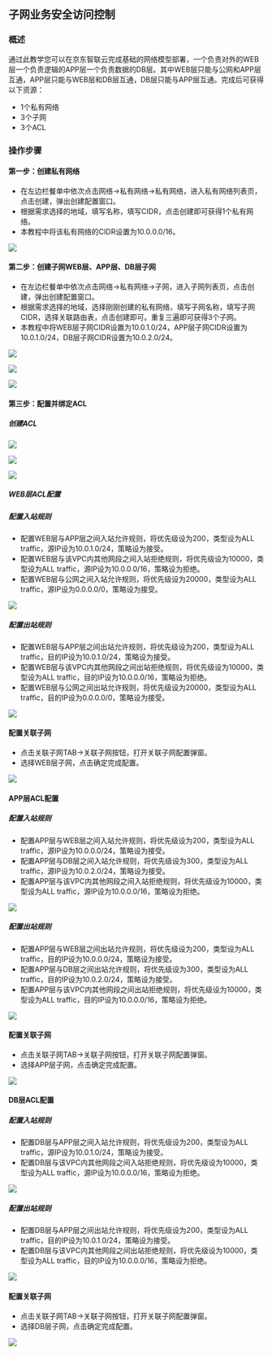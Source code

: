## **子网业务安全访问控制**

### **概述**

通过此教学您可以在京东智联云完成基础的网络模型部署，一个负责对外的WEB层一个负责逻辑的APP层一个负责数据的DB层。其中WEB层只能与公网和APP层互通，APP层只能与WEB层和DB层互通，DB层只能与APP层互通。完成后可获得以下资源：

- 1个私有网络
- 3个子网
- 3个ACL



### **操作步骤**

#### **第一步：创建私有网络**

- 在左边栏餐单中依次点击网络->私有网络->私有网络，进入私有网络列表页，点击创建，弹出创建配置窗口。
- 根据需求选择的地域，填写名称，填写CIDR，点击创建即可获得1个私有网络。
- 本教程中将该私有网络的CIDR设置为10.0.0.0/16。

![](/image/Networking/Virtual-Private-Cloud/Getting-Started/Subnet-Business-Security-Access-Control/Step1.png)



#### **第二步：创建子网WEB层、APP层、DB层子网**

- 在左边栏餐单中依次点击网络->私有网络->子网，进入子网列表页，点击创建，弹出创建配置窗口。
- 根据需求选择的地域，选择刚刚创建的私有网络，填写子网名称，填写子网CIDR，选择关联路由表，点击创建即可。重复三遍即可获得3个子网。
- 本教程中将WEB层子网CIDR设置为10.0.1.0/24，APP层子网CIDR设置为10.0.1.0/24，DB层子网CIDR设置为10.0.2.0/24。

![](/image/Networking/Virtual-Private-Cloud/Getting-Started/Subnet-Business-Security-Access-Control/Step2.png)

![](/image/Networking/Virtual-Private-Cloud/Getting-Started/Subnet-Business-Security-Access-Control/Step2-2.png)

![](/image/Networking/Virtual-Private-Cloud/Getting-Started/Subnet-Business-Security-Access-Control/Step2-3.png)



#### **第三步：配置并绑定ACL**

##### 创建ACL

![](/image/Networking/Virtual-Private-Cloud/Getting-Started/Subnet-Business-Security-Access-Control/Step3-1.png)

![](/image/Networking/Virtual-Private-Cloud/Getting-Started/Subnet-Business-Security-Access-Control/Step3-2.png)

![](/image/Networking/Virtual-Private-Cloud/Getting-Started/Subnet-Business-Security-Access-Control/Step3-3.png)



##### **WEB层ACL配置**

##### 配置入站规则

- 配置WEB层与APP层之间入站允许规则，将优先级设为200，类型设为ALL traffic，源IP设为10.0.1.0/24，策略设为接受。
- 配置WEB层与该VPC内其他网段之间入站拒绝规则，将优先级设为10000，类型设为ALL traffic，源IP设为10.0.0.0/16，策略设为拒绝。
- 配置WEB层与公网之间入站允许规则，将优先级设为20000，类型设为ALL traffic，源IP设为0.0.0.0/0，策略设为接受。

![](/image/Networking/Virtual-Private-Cloud/Getting-Started/Subnet-Business-Security-Access-Control/Step3-4.png)



##### 配置出站规则

- 配置WEB层与APP层之间出站允许规则，将优先级设为200，类型设为ALL traffic，目的IP设为10.0.1.0/24，策略设为接受。
- 配置WEB层与该VPC内其他网段之间出站拒绝规则，将优先级设为10000，类型设为ALL traffic，目的IP设为10.0.0.0/16，策略设为拒绝。
- 配置WEB层与公网之间出站允许规则，将优先级设为20000，类型设为ALL traffic，目的IP设为0.0.0.0/0，策略设为接受。

![](/image/Networking/Virtual-Private-Cloud/Getting-Started/Subnet-Business-Security-Access-Control/Step3-5.png)



#### **配置关联子网**

- 点击关联子网TAB->关联子网按钮，打开关联子网配置弹窗。
- 选择WEB层子网，点击确定完成配置。

![](/image/Networking/Virtual-Private-Cloud/Getting-Started/Subnet-Business-Security-Access-Control/Step3-6.png)



#### **APP层ACL配置**

##### 配置入站规则

- 配置APP层与WEB层之间入站允许规则，将优先级设为200，类型设为ALL traffic，源IP设为10.0.0.0/24，策略设为接受。
- 配置APP层与DB层之间入站允许规则，将优先级设为300，类型设为ALL traffic，源IP设为10.0.2.0/24，策略设为接受。
- 配置APP层与该VPC内其他网段之间入站拒绝规则，将优先级设为10000，类型设为ALL traffic，源IP设为10.0.0.0/16，策略设为拒绝。

![](/image/Networking/Virtual-Private-Cloud/Getting-Started/Subnet-Business-Security-Access-Control/Step3-7.png)



##### 配置出站规则

- 配置APP层与WEB层之间出站允许规则，将优先级设为200，类型设为ALL traffic，目的IP设为10.0.0.0/24，策略设为接受。
- 配置APP层与DB层之间出站允许规则，将优先级设为300，类型设为ALL traffic，目的IP设为10.0.2.0/24，策略设为接受。
- 配置APP层与该VPC内其他网段之间出站拒绝规则，将优先级设为10000，类型设为ALL traffic，目的IP设为10.0.0.0/16，策略设为拒绝。

![](/image/Networking/Virtual-Private-Cloud/Getting-Started/Subnet-Business-Security-Access-Control/Step3-8.png)



#### **配置关联子网**

- 点击关联子网TAB->关联子网按钮，打开关联子网配置弹窗。
- 选择APP层子网，点击确定完成配置。

![](/image/Networking/Virtual-Private-Cloud/Getting-Started/Subnet-Business-Security-Access-Control/Step3-9.png)



#### **DB层ACL配置**

##### 配置入站规则

- 配置DB层与APP层之间入站允许规则，将优先级设为200，类型设为ALL traffic，源IP设为10.0.1.0/24，策略设为接受。
- 配置DB层与该VPC内其他网段之间入站拒绝规则，将优先级设为10000，类型设为ALL traffic，源IP设为10.0.0.0/16，策略设为拒绝。

![](/image/Networking/Virtual-Private-Cloud/Getting-Started/Subnet-Business-Security-Access-Control/Step3-10.png)



##### 配置出站规则

- 配置DB层与APP层之间出站允许规则，将优先级设为200，类型设为ALL traffic，目的IP设为10.0.1.0/24，策略设为接受。
- 配置DB层与该VPC内其他网段之间出站拒绝规则，将优先级设为10000，类型设为ALL traffic，目的IP设为10.0.0.0/16，策略设为拒绝。

![](/image/Networking/Virtual-Private-Cloud/Getting-Started/Subnet-Business-Security-Access-Control/Step3-11.png)



#### **配置关联子网**

- 点击关联子网TAB->关联子网按钮，打开关联子网配置弹窗。
- 选择DB层子网，点击确定完成配置。

![](/image/Networking/Virtual-Private-Cloud/Getting-Started/Subnet-Business-Security-Access-Control/Step3-12.png)